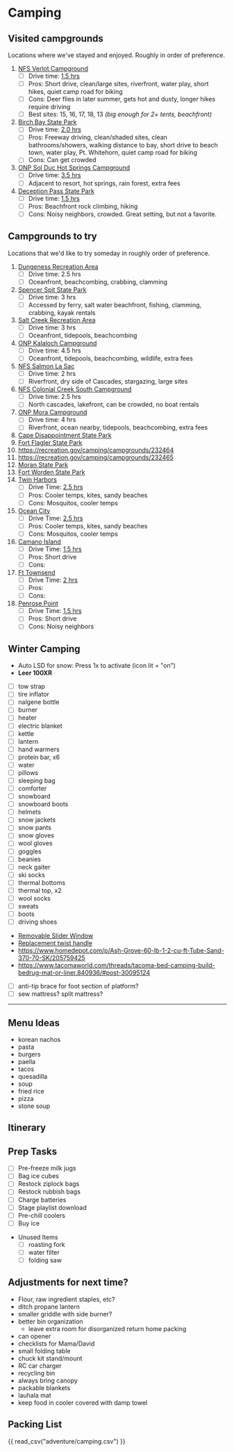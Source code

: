 # Camping

## Visited campgrounds

Locations where we've stayed and enjoyed. Roughly in order of preference.  

1. [NFS Verlot Campground](https://recreation.gov/camping/campgrounds/232120)
	- [ ] Drive time: [1.5 hrs](https://www.google.com/maps/dir/47.5685324,-122.1800968/Verlot+Campground,+Mountain+Loop+Highway,+Granite+Falls,+WA/)
	- [ ] Pros: Short drive, clean/large sites, riverfront, water play, short hikes, quiet camp road for biking
	- [ ] Cons: Deer flies in later summer, gets hot and dusty, longer hikes require driving
	- [ ] Best sites: 15, 16, 17, 18, 13 *(big enough for 2+ tents, beachfront)*
2. [Birch Bay State Park]()
	- [ ] Drive time: [2.0 hrs](https://www.google.com/maps/dir/47.5685324,-122.1800968/Birch+Bay+State+Park,+Helweg+Road,+Blaine,+WA/)
	- [ ] Pros: Freeway driving, clean/shaded sites, clean bathrooms/showers, walking distance to bay, short drive to beach town, water play, Pt. Whitehorn, quiet camp road for biking
	- [ ] Cons: Can get crowded
3. [ONP Sol Duc Hot Springs Campground](https://recreation.gov/camping/campgrounds/251906)
	- [ ] Drive time: [3.5 hrs](https://www.google.com/maps/dir/47.5685324,-122.1800968/Sol+Duc+Campground,+Sol+Duc-Hot+Springs+Rd,+Port+Angeles,+WA/)
	- [ ] Adjacent to resort, hot springs, rain forest, extra fees
4. [Deception Pass State Park](https://parks.state.wa.us/497/Deception-Pass)
	- [ ] Drive time: [1.5 hrs](https://www.google.com/maps/dir/47.5685324,-122.1800968/Deception+Pass+State+Park,+State+Route+20,+Oak+Harbor,+WA/)
	- [ ] Pros: Beachfront rock climbing, hiking
	- [ ] Cons: Noisy neighbors, crowded. Great setting, but not a favorite.

## Campgrounds to try

Locations that we'd like to try someday in roughly order of preference.  

1. [Dungeness Recreation Area](https://clallam.net/Parks/Dungeness.html)
	- [ ] Drive time: 2.5 hrs
	- [ ] Oceanfront, beachcombing, crabbing, clamming
1. [Spencer Spit State Park](https://parks.state.wa.us/687/Spencer-Spit)
	- [ ] Drive time: 3 hrs
	- [ ] Accessed by ferry, salt water beachfront, fishing, clamming, crabbing, kayak rentals
1. [Salt Creek Recreation Area](https://clallam.net/parks/saltcreek.html)
	- [ ] Drive time: 3 hrs
	- [ ] Oceanfront, tidepools, beachcombing
1. [ONP Kalaloch Campground](https://recreation.gov/camping/campgrounds/232464)
	- [ ] Drive time: 4.5 hrs
	- [ ] Oceanfront, tidepools, beachcombing, wildlife, extra fees
1. [NFS Salmon La Sac](https://recreation.gov/camping/campgrounds/232094)
	- [ ] Drive time: 2 hrs
	- [ ] Riverfront, dry side of Cascades, stargazing, large sites
1. [NFS Colonial Creek South Campground](https://recreation.gov/camping/campgrounds/255201)
	- [ ] Drive time: 2.5 hrs
	- [ ] North cascades, lakefront, can be crowded, no boat rentals
1. [ONP Mora Campground](https://www.recreation.gov/camping/campgrounds/247591)
	- [ ] Drive time: 4 hrs
	- [ ] Riverfront, ocean nearby, tidepools, beachcombing, extra fees
1. [Cape Disappointment State Park](https://parks.state.wa.us/486/Cape-Disappointment)
1. [Fort Flagler State Park](https://parks.state.wa.us/508/Fort-Flagler)
1. https://recreation.gov/camping/campgrounds/232464
1. https://recreation.gov/camping/campgrounds/232465
1. [Moran State Park](https://parks.state.wa.us/547/Moran)
1. [Fort Worden State Park](https://parks.state.wa.us/511/Fort-Worden)
1. [Twin Harbors](https://www.parks.wa.gov/292/Twin-Harbors)
	- [ ] Drive Time: [2.5 hrs](https://www.google.com/maps/dir/47.5685324,-122.1800968/Twin+Harbors+State+Park,+3120+WA-105,+Westport,+WA+98595/)
	- [ ] Pros: Cooler temps, kites, sandy beaches
	- [ ] Cons: Mosquitos, cooler temps
1. [Ocean City](https://www.parks.wa.gov/554/Ocean-City)
	- [ ] Drive Time: [2.5 hrs](https://www.google.com/maps/dir/47.5685324,-122.1800968/Ocean+City+State+Park,+148+WA-115,+Hoquiam,+WA+98550/)
	- [ ] Pros: Cooler temps, kites, sandy beaches
	- [ ] Cons: Mosquitos, cooler temps
1. [Camano Island](https://parks.state.wa.us/484/Camano-Island)
	- [ ] Drive Time: [1.5 hrs](https://www.google.com/maps/dir/47.5685324,-122.1800968/Camano+Island+State+Park,+Camano,+WA+98282/)
	- [ ] Pros: Short drive
	- [ ] Cons: 
1. [Ft Townsend](https://parks.state.wa.us/510/Fort-Townsend)
	- [ ] Drive Time: [2 hrs](https://www.google.com/maps/dir/47.5685324,-122.1800968/Fort+Townsend+State+Park,+Old+Fort+Townsend+Road,+Port+Townsend,+WA/)
	- [ ] Pros: 
	- [ ] Cons: 
1. [Penrose Point](https://www.parks.wa.gov/564/Penrose-Point)
	- [ ] Drive Time: [1.5 hrs](https://www.google.com/maps/dir/47.5685324,-122.1800968/Penrose+Point+State+Park,+158th+Avenue+Southwest,+Lakebay,+WA/)
	- [ ] Pros: Short drive
	- [ ] Cons: Noisy neighbors

## Winter Camping
* Auto LSD for snow: Press 1x to activate (icon lit = "on")
* **Leer 100XR**
- [ ] tow strap
- [ ] tire inflator
- [ ] nalgene bottle
- [ ] burner
- [ ] heater
- [ ] electric blanket
- [ ] kettle
- [ ] lantern
- [ ] hand warmers
- [ ] protein bar, x6
- [ ] water
- [ ] pillows
- [ ] sleeping bag
- [ ] comforter
- [ ] snowboard
- [ ] snowboard boots
- [ ] helmets
- [ ] snow jackets
- [ ] snow pants
- [ ] snow gloves
- [ ] wool gloves
- [ ] goggles
- [ ] beanies
- [ ] neck gaiter
- [ ] ski socks
- [ ] thermal bottoms
- [ ] thermal top, x2
- [ ] wool socks
- [ ] sweats
- [ ] boots
- [ ] driving shoes

* [Removable Slider Window](https://shop.thetruckoutfitters.com/product/leer-canopy-front-slider-window-removable-56-x-15-x20/)
* [Replacement twist handle](https://truckoutfittersplus.com/truck_topper_parts/T-Handles-Locks-Toppers/Leer-Replacement-Twist-Handle.html)
* https://www.homedepot.com/p/Ash-Grove-60-lb-1-2-cu-ft-Tube-Sand-370-70-SK/205759425
* https://www.tacomaworld.com/threads/tacoma-bed-camping-build-bedrug-mat-or-liner.840936/#post-30095124
- [ ] anti-tip brace for foot section of platform?
- [ ] sew mattress? split mattress?

---

## Menu Ideas
* korean nachos
* pasta
* burgers
* paella
* tacos
* quesadilla
* soup
* fried rice
* pizza
* stone soup

## Itinerary

## Prep Tasks
- [ ]	Pre-freeze milk jugs
- [ ] Bag ice cubes
- [ ] Restock ziplock bags
- [ ] Restock rubbish bags
- [ ] Charge batteries
- [ ] Stage playlist download
- [ ] Pre-chill coolers
- [ ] Buy ice

* Unused Items
	- [ ] roasting fork
	- [ ] water filter
	- [ ] folding saw

## Adjustments for next time?
* Flour, raw ingredient staples, etc?
* ditch propane lantern
* smaller griddle with side burner?
* better bin organization
	* leave extra room for disorganized return home packing
* can opener
* checklists for Mama/David
* small folding table
* chuck kit stand/mount
* RC car charger
* recycling bin
* always bring canopy
* packable blankets
* lauhala mat
* keep food in cooler covered with damp towel

## Packing List
{{ read_csv("adventure/camping.csv") }}

